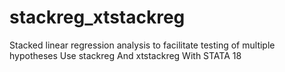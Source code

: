 # stackreg_xtstackreg
Stacked linear regression analysis to facilitate testing of multiple hypotheses Use stackreg And xtstackreg With STATA 18
